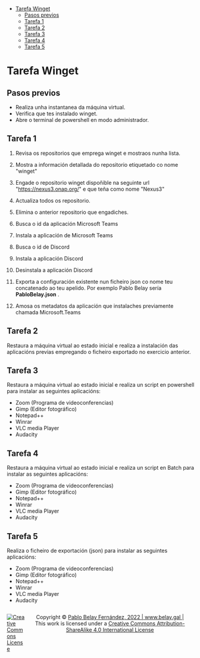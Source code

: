 - [Tarefa Winget](#tarefa-winget)
  - [Pasos previos](#pasos-previos)
  - [Tarefa 1](#tarefa-1)
  - [Tarefa 2](#tarefa-2)
  - [Tarefa 3](#tarefa-3)
  - [Tarefa 4](#tarefa-4)
  - [Tarefa 5](#tarefa-5)
# Tarefa Winget

## Pasos previos
- Realiza unha instantanea da máquina virtual. 
- Verifica que tes instalado winget. 
- Abre o terminal de powershell en modo administrador.
## Tarefa 1 

1. Revisa os repositorios que emprega winget e mostraos nunha lista.

2. Mostra a información detallada do repositorio etiquetado co nome "winget"


3. Engade o repositorio winget dispoñible na seguinte url "https://nexus3.onap.org/" e que teña como nome "Nexus3" 

4. Actualiza todos os repositorio. 

5. Elimina o anterior repositorio que engadiches.

6. Busca o id da aplicación Microsoft Teams

7. Instala  a aplicación de Microsoft Teams

8. Busca o id de  Discord

9. Instala a aplicación Discord

10. Desinstala a aplicación Discord 

11. Exporta a configuración existente nun ficheiro json co nome teu concatenado ao teu apelido. Por exemplo Pablo Belay sería **PabloBelay.json** .

12. Amosa os metadatos da aplicación que instalaches previamente chamada  Microsoft.Teams

## Tarefa 2 
Restaura a máquina virtual ao estado inicial e realiza a instalación das aplicacións previas empregando o ficheiro exportado no exercicio anterior.

## Tarefa 3
Restaura a máquina virtual ao estado inicial e realiza un script en powershell para instalar as seguintes aplicacións:
- Zoom (Programa de videoconferencias)
- Gimp (Editor fotográfico)
- Notepad++
- Winrar
- VLC media Player
- Audacity


## Tarefa 4
Restaura a máquina virtual ao estado inicial e realiza un script en Batch para instalar as seguintes aplicacións:
- Zoom (Programa de videoconferencias)
- Gimp (Editor fotográfico)
- Notepad++
- Winrar
- VLC media Player
- Audacity

## Tarefa 5
Realiza o ficheiro de exportación (json) para instalar as seguintes aplicacións:
- Zoom (Programa de videoconferencias)
- Gimp (Editor fotográfico)
- Notepad++
- Winrar
- VLC media Player
- Audacity




<footer>
<p style="float:left; width: 10%;">
<a rel="license" href="http://creativecommons.org/licenses/by-sa/4.0/"><img alt="Creative Commons License" style="border-width:0" src="https://i.creativecommons.org/l/by-sa/4.0/88x31.png" /></a>
</p>

<p style="float:left; width: 90%; text-align:center;">
Copyright © <a href="https://www.belay.gal">Pablo Belay Fernández, 2022 | www.belay.gal | </a>
<br />This work is licensed under a <a rel="license" href="http://creativecommons.org/licenses/by-sa/4.0/">Creative Commons Attribution-ShareAlike 4.0 International License</a>
</p>
</footer>